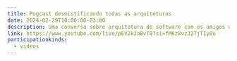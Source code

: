 ```yaml
---
title: Pogcast desmistificando todas as arquiteturas
date: 2024-02-29T10:00:00-03:00
description: Uma conversa sobre arquitetura de software com os amigos do PogCast e o Denis Petri.
link: https://www.youtube.com/live/pEV2kJaBvT8?si=fMKz8vzJ2TjTIy0u
participationkinds:
  - videos
---
```

